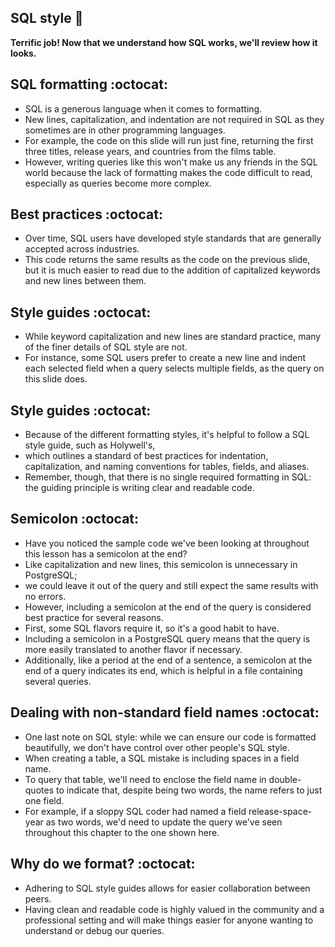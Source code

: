 ## SQL style :triangular_flag_on_post:
**Terrific job! Now that we understand how SQL works, we'll review how it looks.**

## SQL formatting :octocat:
- SQL is a generous language when it comes to formatting.
- New lines, capitalization, and indentation are not required in SQL as they sometimes are in other programming languages.
- For example, the code on this slide will run just fine, returning the first three titles, release years, and countries from the films table.
- However, writing queries like this won't make us any friends in the SQL world because the lack of formatting makes the code difficult to read, especially as queries become more complex.

## Best practices :octocat:
- Over time, SQL users have developed style standards that are generally accepted across industries.
- This code returns the same results as the code on the previous slide, but it is much easier to read due to the addition of capitalized keywords and new lines between them.

## Style guides :octocat:
- While keyword capitalization and new lines are standard practice, many of the finer details of SQL style are not.
- For instance, some SQL users prefer to create a new line and indent each selected field when a query selects multiple fields, as the query on this slide does.

## Style guides :octocat:
- Because of the different formatting styles, it's helpful to follow a SQL style guide, such as Holywell's,
- which outlines a standard of best practices for indentation, capitalization, and naming conventions for tables, fields, and aliases.
- Remember, though, that there is no single required formatting in SQL: the guiding principle is writing clear and readable code.

## Semicolon :octocat:
- Have you noticed the sample code we've been looking at throughout this lesson has a semicolon at the end?
- Like capitalization and new lines, this semicolon is unnecessary in PostgreSQL;
- we could leave it out of the query and still expect the same results with no errors.
- However, including a semicolon at the end of the query is considered best practice for several reasons.
- First, some SQL flavors require it, so it's a good habit to have.
- Including a semicolon in a PostgreSQL query means that the query is more easily translated to another flavor if necessary.
- Additionally, like a period at the end of a sentence, a semicolon at the end of a query indicates its end, which is helpful in a file containing several queries.

## Dealing with non-standard field names :octocat:
- One last note on SQL style: while we can ensure our code is formatted beautifully, we don't have control over other people's SQL style.
- When creating a table, a SQL mistake is including spaces in a field name.
- To query that table, we'll need to enclose the field name in double-quotes to indicate that, despite being two words, the name refers to just one field.
- For example, if a sloppy SQL coder had named a field release-space-year as two words, we'd need to update the query we've seen throughout this chapter to the one shown here.

## Why do we format? :octocat:
- Adhering to SQL style guides allows for easier collaboration between peers.
- Having clean and readable code is highly valued in the community and a professional setting and will make things easier for anyone wanting to understand or debug our queries.
